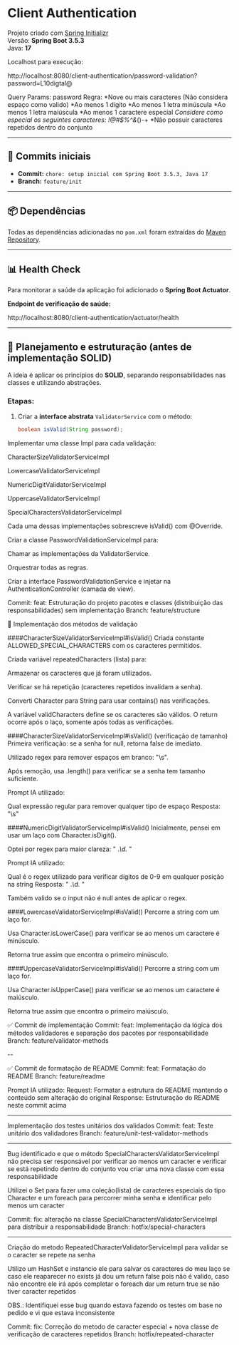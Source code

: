 # Client Authentication

Projeto criado com [Spring Initializr](https://start.spring.io/)  
Versão: **Spring Boot 3.5.3**  
Java: **17**

Localhost para execução:

http://localhost:8080/client-authentication/password-validation?password=L10digtal@

Query Params: password
Regra: 
*Nove ou mais caracteres (Não considera espaço como valido)
*Ao menos 1 dígito
*Ao menos 1 letra minúscula
*Ao menos 1 letra maiúscula
*Ao menos 1 caractere especial
*Considere como especial os seguintes caracteres: !@#$%^&*()-+
*Não possuir caracteres repetidos dentro do conjunto

---

## 📌 Commits iniciais

- **Commit:** `chore: setup inicial com Spring Boot 3.5.3, Java 17`  
- **Branch:** `feature/init`

---

## 📦 Dependências

Todas as dependências adicionadas no `pom.xml` foram extraídas do [Maven Repository](https://mvnrepository.com/).

---

## 📊 Health Check

Para monitorar a saúde da aplicação foi adicionado o **Spring Boot Actuator**.

**Endpoint de verificação de saúde:**

http://localhost:8080/client-authentication/actuator/health

---

## 🧠 Planejamento e estruturação (antes de implementação SOLID)

A ideia é aplicar os princípios do **SOLID**, separando responsabilidades nas classes e utilizando abstrações.

### Etapas:

1. Criar a **interface abstrata** `ValidatorService` com o método:
   ```java
   boolean isValid(String password);
Implementar uma classe Impl para cada validação:

CharacterSizeValidatorServiceImpl

LowercaseValidatorServiceImpl

NumericDigitValidatorServiceImpl

UppercaseValidatorServiceImpl

SpecialCharactersValidatorServiceImpl

Cada uma dessas implementações sobrescreve isValid() com @Override.

Criar a classe PasswordValidationServiceImpl para:

Chamar as implementações da ValidatorService.

Orquestrar todas as regras.

Criar a interface PasswordValidationService e injetar na AuthenticationController (camada de view).

Commit: feat: Estruturação do projeto pacotes e classes (distribuição das responsabilidades) sem implementação
Branch: feature/structure

🔧 Implementação dos métodos de validação

####CharacterSizeValidatorServiceImpl#isValid()
Criada constante ALLOWED_SPECIAL_CHARACTERS com os caracteres permitidos.

Criada variável repeatedCharacters (lista) para:

Armazenar os caracteres que já foram utilizados.

Verificar se há repetição (caracteres repetidos invalidam a senha).

Converti Character para String para usar contains() nas verificações.

A variável validCharacters define se os caracteres são válidos.
O return ocorre após o laço, somente após todas as verificações.




####CharacterSizeValidatorServiceImpl#isValid() (verificação de tamanho)
Primeira verificação: se a senha for null, retorna false de imediato.

Utilizado regex para remover espaços em branco: "\\s".

Após remoção, usa .length() para verificar se a senha tem tamanho suficiente.

Prompt IA utilizado:

Qual expressão regular para remover qualquer tipo de espaço
Resposta: "\\s"





####NumericDigitValidatorServiceImpl#isValid()
Inicialmente, pensei em usar um laço com Character.isDigit().

Optei por regex para maior clareza: " .*\\d.* "

Prompt IA utilizado:

Qual é o regex utilizado para verificar dígitos de 0-9 em qualquer posição na string
Resposta: " .*\\d.* "

Também valido se o input não é null antes de aplicar o regex.




####LowercaseValidatorServiceImpl#isValid()
Percorre a string com um laço for.

Usa Character.isLowerCase() para verificar se ao menos um caractere é minúsculo.

Retorna true assim que encontra o primeiro minúsculo.




####UppercaseValidatorServiceImpl#isValid()
Percorre a string com um laço for.

Usa Character.isUpperCase() para verificar se ao menos um caractere é maiúsculo.

Retorna true assim que encontra o primeiro maiúsculo.

✅ Commit de implementação
Commit: feat: Implementação da lógica dos métodos validadores e separação dos pacotes por responsabilidade
Branch: feature/validator-methods


--

✅ Commit de formatação de README
Commit: feat: Formatação do README
Branch: feature/readme

Prompt IA utilizado:
Request: Formatar a estrutura do README mantendo o conteúdo sem alteração do original
Response: Estruturação do README neste commit acima


---

Implementação dos testes unitários dos validados
Commit: feat: Teste unitário dos validadores
Branch: feature/unit-test-validator-methods

---

Bug identificado e que o método SpecialCharactersValidatorServiceImpl não precisa ser responsável por verificar ao menos um caracter e verificar se está repetindo dentro do conjunto vou criar uma nova classe com essa responsabilidade

Utilizei o Set para fazer uma coleção(lista) de caracteres especiais do tipo Character e um foreach para percorrer minha senha e identificar pelo menos um caracter

Commit: fix: alteração na classe SpecialCharactersValidatorServiceImpl para distribuir a responsabilidade
Branch: hotfix/special-characters

---

Criação do metodo RepeatedCharacterValidatorServiceImpl para validar se o caracter se repete na senha


Utilizo um HashSet e instancio ele para salvar os caracteres do meu laço se caso ele reaparecer no exists já dou um return false pois não é valido, caso não encontre ele irá após completar o foreach dar um return true se não tiver caracter repetidos

OBS.: Identifiquei esse bug quando estava fazendo os testes om base no pedido e vi que estava inconsistente

Commit: fix: Correção do metodo de caracter especial + nova classe de verificação de caracteres repetidos
Branch: hotfix/repeated-character


